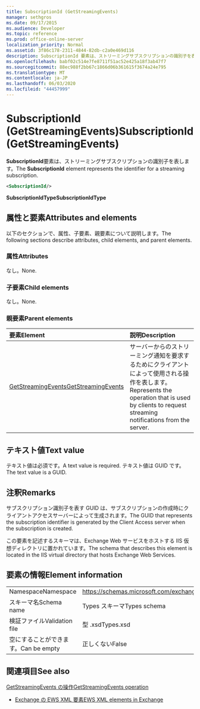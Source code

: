 ```yaml
---
title: SubscriptionId (GetStreamingEvents)
manager: sethgros
ms.date: 09/17/2015
ms.audience: Developer
ms.topic: reference
ms.prod: office-online-server
localization_priority: Normal
ms.assetid: 3f86c178-2311-4844-82db-c2a0e469d116
description: SubscriptionId 要素は、ストリーミングサブスクリプションの識別子を表します。
ms.openlocfilehash: babf02c514e7fe8711f51ac52e425a18f3ab47f7
ms.sourcegitcommit: 88ec988f2bb67c1866d06b361615f3674a24e795
ms.translationtype: MT
ms.contentlocale: ja-JP
ms.lasthandoff: 06/03/2020
ms.locfileid: "44457999"
---
```

# <a name="subscriptionid-getstreamingevents"></a><span data-ttu-id="7b926-103">SubscriptionId (GetStreamingEvents)</span><span class="sxs-lookup"><span data-stu-id="7b926-103">SubscriptionId (GetStreamingEvents)</span></span>

<span data-ttu-id="7b926-104">**SubscriptionId**要素は、ストリーミングサブスクリプションの識別子を表します。</span><span class="sxs-lookup"><span data-stu-id="7b926-104">The **SubscriptionId** element represents the identifier for a streaming subscription.</span></span> 
  
```XML
<SubscriptionId/>
```

 <span data-ttu-id="7b926-105">**SubscriptionIdType**</span><span class="sxs-lookup"><span data-stu-id="7b926-105">**SubscriptionIdType**</span></span>
## <a name="attributes-and-elements"></a><span data-ttu-id="7b926-106">属性と要素</span><span class="sxs-lookup"><span data-stu-id="7b926-106">Attributes and elements</span></span>

<span data-ttu-id="7b926-107">以下のセクションで、属性、子要素、親要素について説明します。</span><span class="sxs-lookup"><span data-stu-id="7b926-107">The following sections describe attributes, child elements, and parent elements.</span></span>
  
### <a name="attributes"></a><span data-ttu-id="7b926-108">属性</span><span class="sxs-lookup"><span data-stu-id="7b926-108">Attributes</span></span>

<span data-ttu-id="7b926-109">なし。</span><span class="sxs-lookup"><span data-stu-id="7b926-109">None.</span></span>
  
### <a name="child-elements"></a><span data-ttu-id="7b926-110">子要素</span><span class="sxs-lookup"><span data-stu-id="7b926-110">Child elements</span></span>

<span data-ttu-id="7b926-111">なし。</span><span class="sxs-lookup"><span data-stu-id="7b926-111">None.</span></span>
  
### <a name="parent-elements"></a><span data-ttu-id="7b926-112">親要素</span><span class="sxs-lookup"><span data-stu-id="7b926-112">Parent elements</span></span>

|<span data-ttu-id="7b926-113">**要素**</span><span class="sxs-lookup"><span data-stu-id="7b926-113">**Element**</span></span>|<span data-ttu-id="7b926-114">**説明**</span><span class="sxs-lookup"><span data-stu-id="7b926-114">**Description**</span></span>|
|:-----|:-----|
|[<span data-ttu-id="7b926-115">GetStreamingEvents</span><span class="sxs-lookup"><span data-stu-id="7b926-115">GetStreamingEvents</span></span>](getstreamingevents.md) <br/> |<span data-ttu-id="7b926-116">サーバーからのストリーミング通知を要求するためにクライアントによって使用される操作を表します。</span><span class="sxs-lookup"><span data-stu-id="7b926-116">Represents the operation that is used by clients to request streaming notifications from the server.</span></span>  <br/> |
   
## <a name="text-value"></a><span data-ttu-id="7b926-117">テキスト値</span><span class="sxs-lookup"><span data-stu-id="7b926-117">Text value</span></span>

<span data-ttu-id="7b926-118">テキスト値は必須です。</span><span class="sxs-lookup"><span data-stu-id="7b926-118">A text value is required.</span></span> <span data-ttu-id="7b926-119">テキスト値は GUID です。</span><span class="sxs-lookup"><span data-stu-id="7b926-119">The text value is a GUID.</span></span>
  
## <a name="remarks"></a><span data-ttu-id="7b926-120">注釈</span><span class="sxs-lookup"><span data-stu-id="7b926-120">Remarks</span></span>

<span data-ttu-id="7b926-121">サブスクリプション識別子を表す GUID は、サブスクリプションの作成時にクライアントアクセスサーバーによって生成されます。</span><span class="sxs-lookup"><span data-stu-id="7b926-121">The GUID that represents the subscription identifier is generated by the Client Access server when the subscription is created.</span></span>
  
<span data-ttu-id="7b926-122">この要素を記述するスキーマは、Exchange Web サービスをホストする IIS 仮想ディレクトリに置かれています。</span><span class="sxs-lookup"><span data-stu-id="7b926-122">The schema that describes this element is located in the IIS virtual directory that hosts Exchange Web Services.</span></span>
  
## <a name="element-information"></a><span data-ttu-id="7b926-123">要素の情報</span><span class="sxs-lookup"><span data-stu-id="7b926-123">Element information</span></span>

|||
|:-----|:-----|
|<span data-ttu-id="7b926-124">Namespace</span><span class="sxs-lookup"><span data-stu-id="7b926-124">Namespace</span></span>  <br/> |https://schemas.microsoft.com/exchange/services/2006/types  <br/> |
|<span data-ttu-id="7b926-125">スキーマ名</span><span class="sxs-lookup"><span data-stu-id="7b926-125">Schema name</span></span>  <br/> |<span data-ttu-id="7b926-126">Types スキーマ</span><span class="sxs-lookup"><span data-stu-id="7b926-126">Types schema</span></span>  <br/> |
|<span data-ttu-id="7b926-127">検証ファイル</span><span class="sxs-lookup"><span data-stu-id="7b926-127">Validation file</span></span>  <br/> |<span data-ttu-id="7b926-128">型 .xsd</span><span class="sxs-lookup"><span data-stu-id="7b926-128">Types.xsd</span></span>  <br/> |
|<span data-ttu-id="7b926-129">空にすることができます。</span><span class="sxs-lookup"><span data-stu-id="7b926-129">Can be empty</span></span>  <br/> |<span data-ttu-id="7b926-130">正しくない</span><span class="sxs-lookup"><span data-stu-id="7b926-130">False</span></span>  <br/> |
   
## <a name="see-also"></a><span data-ttu-id="7b926-131">関連項目</span><span class="sxs-lookup"><span data-stu-id="7b926-131">See also</span></span>



[<span data-ttu-id="7b926-132">GetStreamingEvents の操作</span><span class="sxs-lookup"><span data-stu-id="7b926-132">GetStreamingEvents operation</span></span>](getstreamingevents-operation.md)


- [<span data-ttu-id="7b926-133">Exchange の EWS XML 要素</span><span class="sxs-lookup"><span data-stu-id="7b926-133">EWS XML elements in Exchange</span></span>](ews-xml-elements-in-exchange.md)

